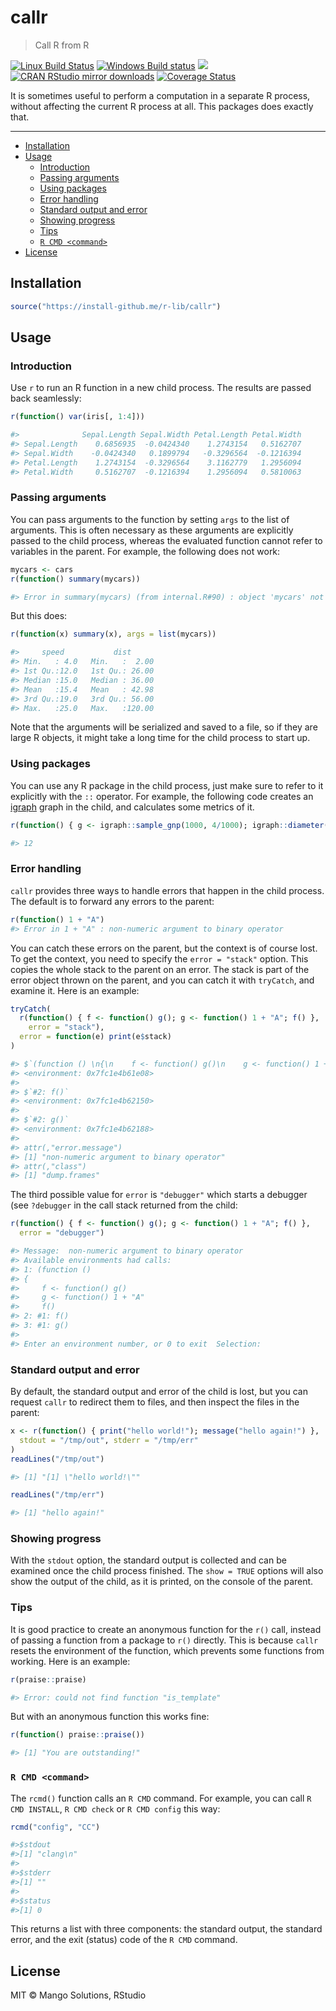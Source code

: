 
# callr

> Call R from R

[![Linux Build Status](https://travis-ci.org/r-lib/callr.svg?branch=master)](https://travis-ci.org/r-lib/callr)
[![Windows Build status](https://ci.appveyor.com/api/projects/status/github/r-lib/callr?svg=true)](https://ci.appveyor.com/project/gaborcsardi/callr)
[![](http://www.r-pkg.org/badges/version/callr)](http://www.r-pkg.org/pkg/callr)
[![CRAN RStudio mirror downloads](http://cranlogs.r-pkg.org/badges/callr)](http://www.r-pkg.org/pkg/callr)
[![Coverage Status](https://img.shields.io/codecov/c/github/r-lib/callr/master.svg)](https://codecov.io/github/r-lib/callr?branch=master)

It is sometimes useful to perform a computation in a separate R process,
without affecting the current R process at all. This packages does exactly
that.

---

  - [Installation](#installation)
  - [Usage](#usage)
    - [Introduction](#introduction)
    - [Passing arguments](#passing-arguments)
	- [Using packages](#using-packages)
	- [Error handling](#error-handling)
	- [Standard output and error](#standard-output-and-error)
	- [Showing progress](#showing-progress)
	- [Tips](#tips)
	- [`R CMD <command>`](#r-cmd-command)
  - [License](#license)

## Installation

```r
source("https://install-github.me/r-lib/callr")
```

## Usage

### Introduction

Use `r` to run an R function in a new child process. The results are
passed back seamlessly:

```r
r(function() var(iris[, 1:4]))

#>              Sepal.Length Sepal.Width Petal.Length Petal.Width
#> Sepal.Length    0.6856935  -0.0424340    1.2743154   0.5162707
#> Sepal.Width    -0.0424340   0.1899794   -0.3296564  -0.1216394
#> Petal.Length    1.2743154  -0.3296564    3.1162779   1.2956094
#> Petal.Width     0.5162707  -0.1216394    1.2956094   0.5810063
```

### Passing arguments

You can pass arguments to the function by setting `args` to the list of
arguments. This is often necessary as these arguments are explicitly
passed to the child process, whereas the evaluated function cannot
refer to variables in the parent. For example, the following does
not work:

```r
mycars <- cars
r(function() summary(mycars))

#> Error in summary(mycars) (from internal.R#90) : object 'mycars' not found
```

But this does:

```r
r(function(x) summary(x), args = list(mycars))

#>     speed           dist
#> Min.   : 4.0   Min.   :  2.00
#> 1st Qu.:12.0   1st Qu.: 26.00
#> Median :15.0   Median : 36.00
#> Mean   :15.4   Mean   : 42.98
#> 3rd Qu.:19.0   3rd Qu.: 56.00
#> Max.   :25.0   Max.   :120.00
```

Note that the arguments will be serialized and saved to a file,
so if they are large R objects, it might take a long time for the
child process to start up.

### Using packages

You can use any R package in the child process, just make sure to
refer to it explicitly with the `::` operator. For example, the following
code creates an [igraph](https://github.com/igraph/rigraph) graph
in the child, and calculates some metrics of it.

```r
r(function() { g <- igraph::sample_gnp(1000, 4/1000); igraph::diameter(g) })

#> 12
```

### Error handling

`callr` provides three ways to handle errors that happen in the
child process. The default is to forward any errors to the parent:

```r
r(function() 1 + "A")
#> Error in 1 + "A" : non-numeric argument to binary operator
```

You can catch these errors on the parent, but the context is of course
lost. To get the context, you need to specify the `error = "stack"`
option. This copies the whole stack to the parent on an error.
The stack is part of the error object thrown on the parent, and you
can catch it with `tryCatch`, and examine it. Here is an example:

```r
tryCatch(
  r(function() { f <- function() g(); g <- function() 1 + "A"; f() },
    error = "stack"),
  error = function(e) print(e$stack)
)

#> $`(function () \n{\n    f <- function() g()\n    g <- function() 1 + "A"\n    f()`
#> <environment: 0x7fc1e4b61e08>
#>
#> $`#2: f()`
#> <environment: 0x7fc1e4b62150>
#>
#> $`#2: g()`
#> <environment: 0x7fc1e4b62188>
#>
#> attr(,"error.message")
#> [1] "non-numeric argument to binary operator"
#> attr(,"class")
#> [1] "dump.frames"
```

The third possible value for `error` is `"debugger"` which starts a
debugger (see `?debugger` in the call stack returned from the child:

```r
r(function() { f <- function() g(); g <- function() 1 + "A"; f() },
  error = "debugger")

#> Message:  non-numeric argument to binary operator
#> Available environments had calls:
#> 1: (function ()
#> {
#>     f <- function() g()
#>     g <- function() 1 + "A"
#>     f()
#> 2: #1: f()
#> 3: #1: g()
#>
#> Enter an environment number, or 0 to exit  Selection:
```

### Standard output and error

By default, the standard output and error of the child is lost,
but you can request `callr` to redirect them to files, and then
inspect the files in the parent:

```r
x <- r(function() { print("hello world!"); message("hello again!") },
  stdout = "/tmp/out", stderr = "/tmp/err"
)
readLines("/tmp/out")

#> [1] "[1] \"hello world!\""

readLines("/tmp/err")

#> [1] "hello again!"
```

### Showing progress

With the `stdout` option, the standard output is collected and can
be examined once the child process finished. The `show = TRUE` options
will also show the output of the child, as it is printed, on the console
of the parent.

### Tips

It is good practice to create an anonymous function for the `r()` call,
instead of passing a function from a package to `r()` directly. This is
because `callr` resets the environment of the function, which prevents
some functions from working. Here is an example:
```r
r(praise::praise)

#> Error: could not find function "is_template"
```

But with an anonymous function this works fine:
```r
r(function() praise::praise())

#> [1] "You are outstanding!"
```

### `R CMD <command>`

The `rcmd()` function calls an `R CMD` command. For example, you can
call `R CMD INSTALL`, `R CMD check` or `R CMD config` this way:

```r
rcmd("config", "CC")

#>$stdout
#>[1] "clang\n"
#>
#>$stderr
#>[1] ""
#>
#>$status
#>[1] 0
```

This returns a list with three components: the standard output, the standard
error, and the exit (status) code of the `R CMD` command.

## License

MIT © Mango Solutions, RStudio
